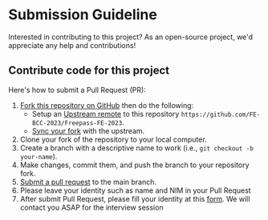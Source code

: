 # Submission Guideline

Interested in contributing to this project? As an open-source project, we'd appreciate any help and contributions!

## Contribute code for this project

Here's how to submit a Pull Request (PR):

1. [Fork this repository on GitHub][fork] then do the following:
   - Setup an [Upstream remote][configure-upstream] to this repository
     `https://github.com/FE-BCC-2023/Freepass-FE-2023`.
   - [Sync your fork][sync-fork] with the upstream.
2. Clone your fork of the repository to your local computer.
3. Create a branch with a descriptive name to work (i.e., `git checkout -b your-name`).
4. Make changes, commit them, and push the branch to your repository fork.
5. [Submit a pull request][pull-req] to the main branch.
6. Please leave your identity such as name and NIM in your Pull Request
7. After submit Pull Request, please fill your identity at this [form](https://bit.ly/PendaftaranFreepassBCC). We will contact you ASAP for the interview session

[fork]: https://help.github.com/articles/fork-a-repo
[configure-upstream]: https://help.github.com/en/github/collaborating-with-issues-and-pull-requests/configuring-a-remote-for-a-fork
[sync-fork]: https://help.github.com/en/github/collaborating-with-issues-and-pull-requests/syncing-a-fork
[pull-req]: https://help.github.com/articles/using-pull-requests
